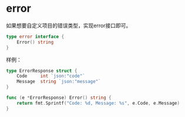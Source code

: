 # error

如果想要自定义项目的错误类型，实现error接口即可。
```go
type error interface {
    Error() string
}
```

样例：
```go
type ErrorResponse struct {
	Code     int `json:"code"`
	Message  string `json:"message"`
}

func (e *ErrorResponse) Error() string {
    return fmt.Sprintf("Code: %d, Message: %s", e.Code, e.Message)
}
```